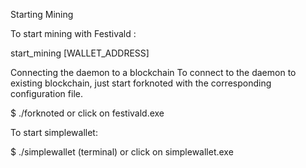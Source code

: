 


Starting Mining

To start mining with Festivald :

start_mining [WALLET_ADDRESS]


Connecting the daemon to a blockchain
To connect to the daemon to existing blockchain, just start forknoted with the corresponding configuration file.

$ ./forknoted or click on festivald.exe



To start simplewallet:

$ ./simplewallet (terminal) or click on simplewallet.exe








